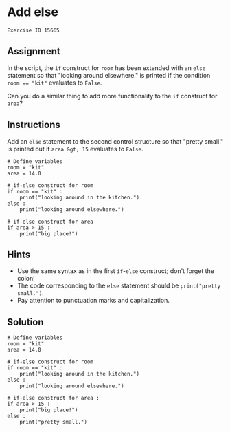 
#  Add else

```
Exercise ID 15665
```

##  Assignment 

In the script, the `if` construct for `room` has been extended with an `else` statement so that "looking around elsewhere." is printed if the condition `room == "kit"` evaluates to `False`.

Can you do a similar thing to add more functionality to the `if` construct for `area`?

##  Instructions 

Add an `else` statement to the second control structure so that "pretty small." is printed out if `area &gt; 15` evaluates to `False`.



```
# Define variables
room = "kit"
area = 14.0

# if-else construct for room
if room == "kit" :
    print("looking around in the kitchen.")
else :
    print("looking around elsewhere.")

# if-else construct for area
if area > 15 :
    print("big place!")
```

##  Hints 

- Use the same syntax as in the first `if`-`else` construct; don't forget the colon! 
- The code corresponding to the `else` statement should be `print("pretty small.")`. 
- Pay attention to punctuation marks and capitalization.



##  Solution 

```
# Define variables
room = "kit"
area = 14.0

# if-else construct for room
if room == "kit" :
    print("looking around in the kitchen.")
else :
    print("looking around elsewhere.")

# if-else construct for area :
if area > 15 :
    print("big place!")
else :
    print("pretty small.")
```


